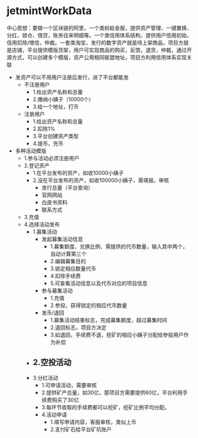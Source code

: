 # jetmintWorkData
  中心思想：要做一个区块链的阿里，一个类蚂蚁金服，提供资产管理、一键置换、分红、锁仓、借贷，账务往来明细等。一个类信用体系结构，提供用户信用初始，信用扣除/增信，仲裁。一套类淘宝，发行的数字资产就是待上架商品，项目方就是店铺，平台提供模版货架，用户可实现商品的购买，反馈，退货，仲裁，通过开源方式，可以创建多个模版，资产公用相同联盟地址，项目方利用信用体系实现关联
  - 发资产可以不用用户注册后发行，进了平台都能发
    - 不注册用户
      - 1.给出资产名称和总量
      - 2.缴纳小姨子（10000个）
      - 3.给一个地址，打币
    - 注册用户
      - 1.给出资产名称和总量
      - 2.扣除1%
      - 3.平台创建资产类型
      - 4.提币，充币
  - 多种活动模版
    - 1.参与活动必须注册用户
    - 2.登记资产
      - 1.在平台发布的资产，如收10000小姨子
      - 2.没在平台发布的资产，如收100000小姨子，需填报，审核
        - 发行总量（平台查询）
        - 官网网站
        - 白皮书资料
        - 联系方式
    - 3.充值
    - 4.选择活动发布
      - 1.募集活动
        - 发起募集活动信息
          - 1.募集额度、兑换比例、需提供的代币数量，输入其中两个，自动计算第三个
          - 2.编辑募集目的
          - 3.锁定相应数量代币
          - 4.扣除手续费
          - 5.可查看活动信息以及代币对应的项目信息
        - 参与募集活动
          - 1.充值
          - 2.参投，获得锁定的相应代币数量
        - 发币/退回
          - 1.募集活动结束标志，完成募集额度，超过募集时间
          - 2.退回标志，项目方决定
          - 3.如退回，手续费不退，挖矿的相应小姨子分配给参投用户作为补偿
      - 2.空投活动
        - 
      - 3.分红活动
        - 1.可申请活动，需要审核
        - 2.提供矿产总量，如30亿，那项目方需要提供60亿，平台利用手续费购买了30亿
        - 3.每环节收取的手续费都可以挖矿，挖矿比例平均分配。
        - 4.活动申请
          - 1.填写申请内容，客服审核，类似上币
          - 2.支付矿石给平台矿坑账户
